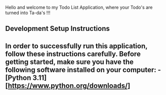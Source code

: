 Hello and welcome to my Todo List Application, where your Todo's are turned into Ta-da's !!! 

## Development Setup Instructions
In order to successfully run this application, follow these instructions carefully. 
Before getting started, make sure you have the following software installed on your computer: 
-[Python 3.11] [https://www.python.org/downloads/]
-